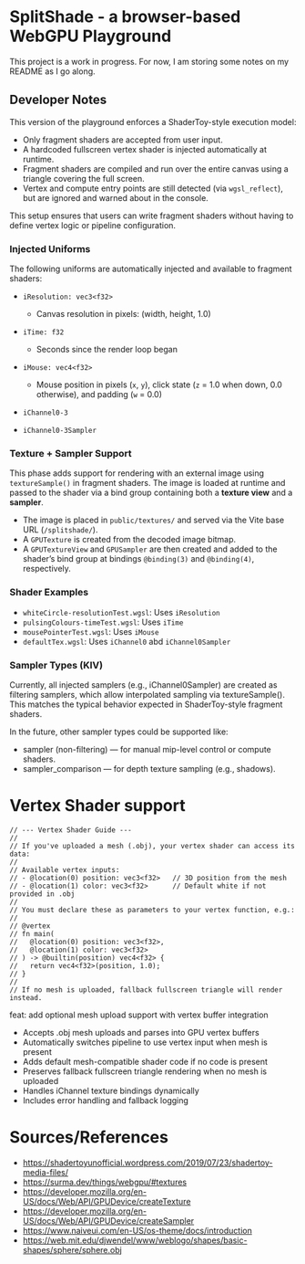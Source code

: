 # SplitShade - a browser-based WebGPU Playground

This project is a work in progress. For now, I am storing some notes on my README as I go along.

## Developer Notes

This version of the playground enforces a ShaderToy-style execution model:
- Only fragment shaders are accepted from user input.
- A hardcoded fullscreen vertex shader is injected automatically at runtime.
- Fragment shaders are compiled and run over the entire canvas using a triangle covering the full screen.
- Vertex and compute entry points are still detected (via `wgsl_reflect`), but are ignored and warned about in the console.

This setup ensures that users can write fragment shaders without having to define vertex logic or pipeline configuration.

### Injected Uniforms

The following uniforms are automatically injected and available to fragment shaders:

- `iResolution: vec3<f32>`  
  - Canvas resolution in pixels: (width, height, 1.0)

- `iTime: f32`  
  - Seconds since the render loop began

- `iMouse: vec4<f32>`  
  - Mouse position in pixels (`x`, `y`), click state (`z` = 1.0 when down, 0.0 otherwise), and padding (`w` = 0.0)

- `iChannel0-3`
- `iChannel0-3Sampler`

### Texture + Sampler Support

This phase adds support for rendering with an external image using `textureSample()` in fragment shaders. The image is loaded at runtime and passed to the shader via a bind group containing both a **texture view** and a **sampler**.

- The image is placed in `public/textures/` and served via the Vite base URL (`/splitshade/`).
- A `GPUTexture` is created from the decoded image bitmap.
- A `GPUTextureView` and `GPUSampler` are then created and added to the shader’s bind group at bindings `@binding(3)` and `@binding(4)`, respectively.

### Shader Examples

- `whiteCircle-resolutionTest.wgsl`: Uses `iResolution`
- `pulsingColours-timeTest.wgsl`: Uses `iTime`
- `mousePointerTest.wgsl`: Uses `iMouse`
- `defaultTex.wgsl`: Uses `iChannel0` abd `iChannel0Sampler`

### Sampler Types (KIV)

Currently, all injected samplers (e.g., iChannel0Sampler) are created as filtering samplers, which allow interpolated sampling via textureSample(). This matches the typical behavior expected in ShaderToy-style fragment shaders.

In the future, other sampler types could be supported like:
- sampler (non-filtering) — for manual mip-level control or compute shaders.
- sampler_comparison — for depth texture sampling (e.g., shadows).

# Vertex Shader support

```
// --- Vertex Shader Guide ---
//
// If you've uploaded a mesh (.obj), your vertex shader can access its data:
//
// Available vertex inputs:
// - @location(0) position: vec3<f32>   // 3D position from the mesh
// - @location(1) color: vec3<f32>      // Default white if not provided in .obj
//
// You must declare these as parameters to your vertex function, e.g.:
//
// @vertex
// fn main(
//   @location(0) position: vec3<f32>,
//   @location(1) color: vec3<f32>
// ) -> @builtin(position) vec4<f32> {
//   return vec4<f32>(position, 1.0);
// }
//
// If no mesh is uploaded, fallback fullscreen triangle will render instead.
```

feat: add optional mesh upload support with vertex buffer integration
- Accepts .obj mesh uploads and parses into GPU vertex buffers
- Automatically switches pipeline to use vertex input when mesh is present
- Adds default mesh-compatible shader code if no code is present
- Preserves fallback fullscreen triangle rendering when no mesh is uploaded
- Handles iChannel texture bindings dynamically
- Includes error handling and fallback logging

# Sources/References

- https://shadertoyunofficial.wordpress.com/2019/07/23/shadertoy-media-files/
- https://surma.dev/things/webgpu/#textures
- https://developer.mozilla.org/en-US/docs/Web/API/GPUDevice/createTexture
- https://developer.mozilla.org/en-US/docs/Web/API/GPUDevice/createSampler
- https://www.naiveui.com/en-US/os-theme/docs/introduction
- https://web.mit.edu/djwendel/www/weblogo/shapes/basic-shapes/sphere/sphere.obj
